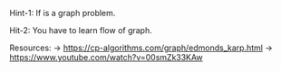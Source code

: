 Hint-1: If is a graph problem.

Hit-2: You have to learn flow of graph.

Resources:
            -> https://cp-algorithms.com/graph/edmonds_karp.html
            -> https://www.youtube.com/watch?v=00smZk33KAw